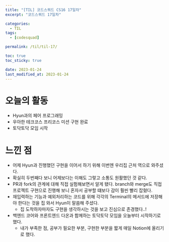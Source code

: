 ```yaml
---
title: "[TIL] 코드스쿼드 CS16 17일차"
excerpt: "코드스쿼드 17일차"

categories:
  - TIL
tags:
  - [codesquad]

permalink: /til/til-17/

toc: true
toc_sticky: true

date: 2023-01-24
last_modified_at: 2023-01-24
---
```


# 오늘의 활동
- Hyun과의 페어 프로그래밍
- 우아한 테크코스 프리코스 미션 구현 완료
- 토닥토닥 모임 시작

# 느낀 점
- 어제 Hyun과 진행했던 구현을 이어서 하기 위해 이번엔 우리집 근처 역으로 와주셨다.
- 확실히 두번째다 보니 어제보다는 이해도 그렇고 소통도 원활했던 것 같다.
- PR과 fork의 관계에 대해 직접 실험해보면서 알게 됐다. branch와 merge도 직접 프로젝트 구현으로 진행해 보니 혼자서 공부할 떄보다 감이 훨씬 빨리 잡혔다.
- 재입력하는 기능과 예외처리하는 코드를 위해 각각의 Terminal의 메서드에 저장해야 한다는 것을 집 와서 Hyun이 말씀해 주셨다.
  - 집 도착하자마자도 구현을 생각하시는 것을 보고 진심으로 존경했다..!
- 백엔드 코어와 프론트엔드 다온과 함께하는 토닥토닥 모임을 오늘부터 시작하기로 했다.
  - 내가 부족한 점, 공부가 필요한 부분, 구현한 부분을 짧게 매일 Notion에 올리기로 했다.
